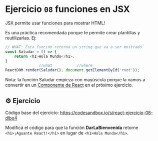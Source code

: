# Ejercicio `08` funciones en JSX

JSX permite usar funciones para mostrar HTML!

Es una práctica recomendada porque te permite crear plantillas y reutilizarlas.
Ej:

```js
// WHAT: Esta función retorna un string que va a ser mostrado
const Saludar = () => {
    return <h1>Hola Mundo</h1>;
}
               //what           //where
ReactDOM.render(Saludar(), document.getElementById('root'));
```

Nota: la función Saludar empieza con mayúscula porque la vamos a convertir en un [Componente de React](https://reactjs.org/docs/react-component.html) en el próximo ejercicio.

## ⚙️ Ejercicio

Código base del ejercicio: https://codesandbox.io/s/react-ejercicio-08-dlbo4

Modificá el código para que la función __DarLaBienvenida__ retorne `<h1>¡Aguante React!</h1>` en lugar de `<h1>Hola Mundo</h1>`.
